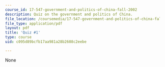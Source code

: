 ```yaml
---
course_id: 17-547-government-and-politics-of-china-fall-2002
description: Quiz on the government and politics of China.
file_location: /coursemedia/17-547-government-and-politics-of-china-fall-2002/c095d89bcfb17aa981a28b2608c2eebe_54702_quiz1.pdf
file_type: application/pdf
layout: pdf
title: 'Quiz #1'
type: course
uid: c095d89bcfb17aa981a28b2608c2eebe

---
```

None
